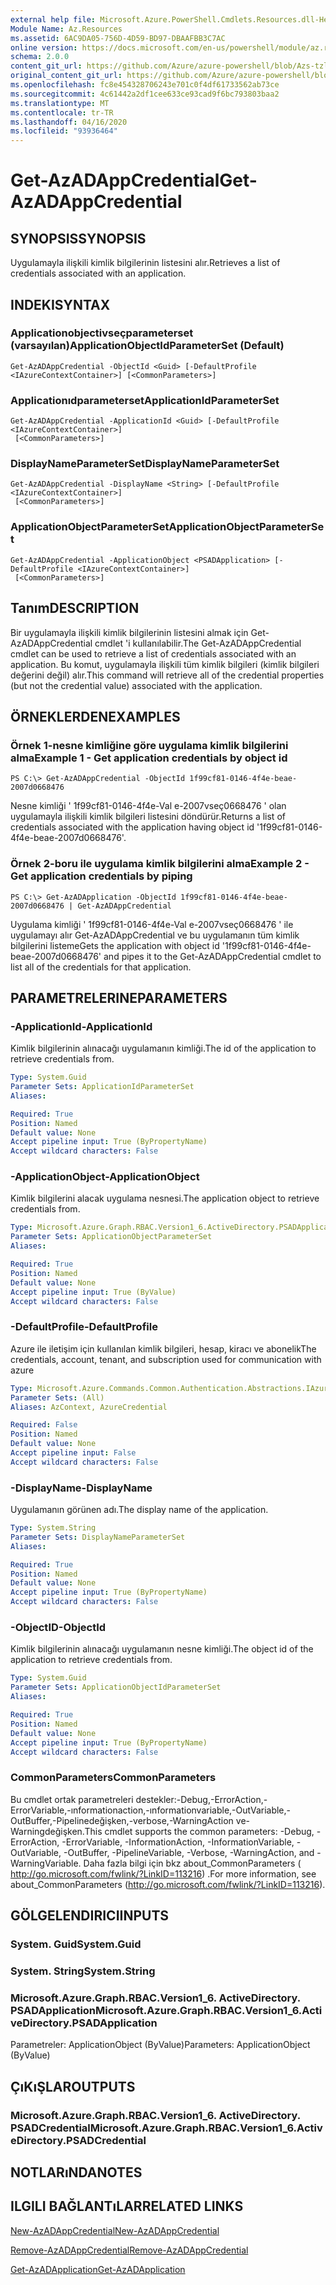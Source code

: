 ```yaml
---
external help file: Microsoft.Azure.PowerShell.Cmdlets.Resources.dll-Help.xml
Module Name: Az.Resources
ms.assetid: 6AC9DA05-756D-4D59-BD97-DBAAFBB3C7AC
online version: https://docs.microsoft.com/en-us/powershell/module/az.resources/get-Azadappcredential
schema: 2.0.0
content_git_url: https://github.com/Azure/azure-powershell/blob/Azs-tzl/src/Resources/Resources/help/Get-AzADAppCredential.md
original_content_git_url: https://github.com/Azure/azure-powershell/blob/Azs-tzl/src/Resources/Resources/help/Get-AzADAppCredential.md
ms.openlocfilehash: fc8e454328706243e701c0f4df61733562ab73ce
ms.sourcegitcommit: 4c61442a2df1cee633ce93cad9f6bc793803baa2
ms.translationtype: MT
ms.contentlocale: tr-TR
ms.lasthandoff: 04/16/2020
ms.locfileid: "93936464"
---
```

# <span data-ttu-id="9de4b-101">Get-AzADAppCredential</span><span class="sxs-lookup"><span data-stu-id="9de4b-101">Get-AzADAppCredential</span></span>

## <span data-ttu-id="9de4b-102">SYNOPSIS</span><span class="sxs-lookup"><span data-stu-id="9de4b-102">SYNOPSIS</span></span>
<span data-ttu-id="9de4b-103">Uygulamayla ilişkili kimlik bilgilerinin listesini alır.</span><span class="sxs-lookup"><span data-stu-id="9de4b-103">Retrieves a list of credentials associated with an application.</span></span>

## <span data-ttu-id="9de4b-104">INDEKI</span><span class="sxs-lookup"><span data-stu-id="9de4b-104">SYNTAX</span></span>

### <span data-ttu-id="9de4b-105">Applicationobjectivseçparameterset (varsayılan)</span><span class="sxs-lookup"><span data-stu-id="9de4b-105">ApplicationObjectIdParameterSet (Default)</span></span>
```
Get-AzADAppCredential -ObjectId <Guid> [-DefaultProfile <IAzureContextContainer>] [<CommonParameters>]
```

### <span data-ttu-id="9de4b-106">Applicationıdparameterset</span><span class="sxs-lookup"><span data-stu-id="9de4b-106">ApplicationIdParameterSet</span></span>
```
Get-AzADAppCredential -ApplicationId <Guid> [-DefaultProfile <IAzureContextContainer>]
 [<CommonParameters>]
```

### <span data-ttu-id="9de4b-107">DisplayNameParameterSet</span><span class="sxs-lookup"><span data-stu-id="9de4b-107">DisplayNameParameterSet</span></span>
```
Get-AzADAppCredential -DisplayName <String> [-DefaultProfile <IAzureContextContainer>]
 [<CommonParameters>]
```

### <span data-ttu-id="9de4b-108">ApplicationObjectParameterSet</span><span class="sxs-lookup"><span data-stu-id="9de4b-108">ApplicationObjectParameterSet</span></span>
```
Get-AzADAppCredential -ApplicationObject <PSADApplication> [-DefaultProfile <IAzureContextContainer>]
 [<CommonParameters>]
```

## <span data-ttu-id="9de4b-109">Tanım</span><span class="sxs-lookup"><span data-stu-id="9de4b-109">DESCRIPTION</span></span>
<span data-ttu-id="9de4b-110">Bir uygulamayla ilişkili kimlik bilgilerinin listesini almak için Get-AzADAppCredential cmdlet 'i kullanılabilir.</span><span class="sxs-lookup"><span data-stu-id="9de4b-110">The Get-AzADAppCredential cmdlet can be used to retrieve a list of credentials associated with an application.</span></span>
<span data-ttu-id="9de4b-111">Bu komut, uygulamayla ilişkili tüm kimlik bilgileri (kimlik bilgileri değerini değil) alır.</span><span class="sxs-lookup"><span data-stu-id="9de4b-111">This command will retrieve all of the credential properties (but not the credential value) associated with the application.</span></span>

## <span data-ttu-id="9de4b-112">ÖRNEKLERDEN</span><span class="sxs-lookup"><span data-stu-id="9de4b-112">EXAMPLES</span></span>

### <span data-ttu-id="9de4b-113">Örnek 1-nesne kimliğine göre uygulama kimlik bilgilerini alma</span><span class="sxs-lookup"><span data-stu-id="9de4b-113">Example 1 - Get application credentials by object id</span></span>

```
PS C:\> Get-AzADAppCredential -ObjectId 1f99cf81-0146-4f4e-beae-2007d0668476
```

<span data-ttu-id="9de4b-114">Nesne kimliği ' 1f99cf81-0146-4f4e-Val e-2007vseç0668476 ' olan uygulamayla ilişkili kimlik bilgileri listesini döndürür.</span><span class="sxs-lookup"><span data-stu-id="9de4b-114">Returns a list of credentials associated with the application having object id '1f99cf81-0146-4f4e-beae-2007d0668476'.</span></span>

### <span data-ttu-id="9de4b-115">Örnek 2-boru ile uygulama kimlik bilgilerini alma</span><span class="sxs-lookup"><span data-stu-id="9de4b-115">Example 2 - Get application credentials by piping</span></span>

```
PS C:\> Get-AzADApplication -ObjectId 1f99cf81-0146-4f4e-beae-2007d0668476 | Get-AzADAppCredential
```

<span data-ttu-id="9de4b-116">Uygulama kimliği ' 1f99cf81-0146-4f4e-Val e-2007vseç0668476 ' ile uygulamayı alır Get-AzADAppCredential ve bu uygulamanın tüm kimlik bilgilerini listeme</span><span class="sxs-lookup"><span data-stu-id="9de4b-116">Gets the application with object id '1f99cf81-0146-4f4e-beae-2007d0668476' and pipes it to the Get-AzADAppCredential cmdlet to list all of the credentials for that application.</span></span>

## <span data-ttu-id="9de4b-117">PARAMETRELERINE</span><span class="sxs-lookup"><span data-stu-id="9de4b-117">PARAMETERS</span></span>

### <span data-ttu-id="9de4b-118">-ApplicationId</span><span class="sxs-lookup"><span data-stu-id="9de4b-118">-ApplicationId</span></span>
<span data-ttu-id="9de4b-119">Kimlik bilgilerinin alınacağı uygulamanın kimliği.</span><span class="sxs-lookup"><span data-stu-id="9de4b-119">The id of the application to retrieve credentials from.</span></span>

```yaml
Type: System.Guid
Parameter Sets: ApplicationIdParameterSet
Aliases:

Required: True
Position: Named
Default value: None
Accept pipeline input: True (ByPropertyName)
Accept wildcard characters: False
```

### <span data-ttu-id="9de4b-120">-ApplicationObject</span><span class="sxs-lookup"><span data-stu-id="9de4b-120">-ApplicationObject</span></span>
<span data-ttu-id="9de4b-121">Kimlik bilgilerini alacak uygulama nesnesi.</span><span class="sxs-lookup"><span data-stu-id="9de4b-121">The application object to retrieve credentials from.</span></span>

```yaml
Type: Microsoft.Azure.Graph.RBAC.Version1_6.ActiveDirectory.PSADApplication
Parameter Sets: ApplicationObjectParameterSet
Aliases:

Required: True
Position: Named
Default value: None
Accept pipeline input: True (ByValue)
Accept wildcard characters: False
```

### <span data-ttu-id="9de4b-122">-DefaultProfile</span><span class="sxs-lookup"><span data-stu-id="9de4b-122">-DefaultProfile</span></span>
<span data-ttu-id="9de4b-123">Azure ile iletişim için kullanılan kimlik bilgileri, hesap, kiracı ve abonelik</span><span class="sxs-lookup"><span data-stu-id="9de4b-123">The credentials, account, tenant, and subscription used for communication with azure</span></span>

```yaml
Type: Microsoft.Azure.Commands.Common.Authentication.Abstractions.IAzureContextContainer
Parameter Sets: (All)
Aliases: AzContext, AzureCredential

Required: False
Position: Named
Default value: None
Accept pipeline input: False
Accept wildcard characters: False
```

### <span data-ttu-id="9de4b-124">-DisplayName</span><span class="sxs-lookup"><span data-stu-id="9de4b-124">-DisplayName</span></span>
<span data-ttu-id="9de4b-125">Uygulamanın görünen adı.</span><span class="sxs-lookup"><span data-stu-id="9de4b-125">The display name of the application.</span></span>

```yaml
Type: System.String
Parameter Sets: DisplayNameParameterSet
Aliases:

Required: True
Position: Named
Default value: None
Accept pipeline input: True (ByPropertyName)
Accept wildcard characters: False
```

### <span data-ttu-id="9de4b-126">-ObjectID</span><span class="sxs-lookup"><span data-stu-id="9de4b-126">-ObjectId</span></span>
<span data-ttu-id="9de4b-127">Kimlik bilgilerinin alınacağı uygulamanın nesne kimliği.</span><span class="sxs-lookup"><span data-stu-id="9de4b-127">The object id of the application to retrieve credentials from.</span></span>

```yaml
Type: System.Guid
Parameter Sets: ApplicationObjectIdParameterSet
Aliases:

Required: True
Position: Named
Default value: None
Accept pipeline input: True (ByPropertyName)
Accept wildcard characters: False
```

### <span data-ttu-id="9de4b-128">CommonParameters</span><span class="sxs-lookup"><span data-stu-id="9de4b-128">CommonParameters</span></span>
<span data-ttu-id="9de4b-129">Bu cmdlet ortak parametreleri destekler:-Debug,-ErrorAction,-ErrorVariable,-ınformationaction,-ınformationvariable,-OutVariable,-OutBuffer,-Pipelinedeğişken,-verbose,-WarningAction ve-Warningdeğişken.</span><span class="sxs-lookup"><span data-stu-id="9de4b-129">This cmdlet supports the common parameters: -Debug, -ErrorAction, -ErrorVariable, -InformationAction, -InformationVariable, -OutVariable, -OutBuffer, -PipelineVariable, -Verbose, -WarningAction, and -WarningVariable.</span></span> <span data-ttu-id="9de4b-130">Daha fazla bilgi için bkz about_CommonParameters ( http://go.microsoft.com/fwlink/?LinkID=113216) .</span><span class="sxs-lookup"><span data-stu-id="9de4b-130">For more information, see about_CommonParameters (http://go.microsoft.com/fwlink/?LinkID=113216).</span></span>

## <span data-ttu-id="9de4b-131">GÖLGELENDIRICI</span><span class="sxs-lookup"><span data-stu-id="9de4b-131">INPUTS</span></span>

### <span data-ttu-id="9de4b-132">System. Guid</span><span class="sxs-lookup"><span data-stu-id="9de4b-132">System.Guid</span></span>

### <span data-ttu-id="9de4b-133">System. String</span><span class="sxs-lookup"><span data-stu-id="9de4b-133">System.String</span></span>

### <span data-ttu-id="9de4b-134">Microsoft.Azure.Graph.RBAC.Version1_6. ActiveDirectory. PSADApplication</span><span class="sxs-lookup"><span data-stu-id="9de4b-134">Microsoft.Azure.Graph.RBAC.Version1_6.ActiveDirectory.PSADApplication</span></span>
<span data-ttu-id="9de4b-135">Parametreler: ApplicationObject (ByValue)</span><span class="sxs-lookup"><span data-stu-id="9de4b-135">Parameters: ApplicationObject (ByValue)</span></span>

## <span data-ttu-id="9de4b-136">ÇıKıŞLAR</span><span class="sxs-lookup"><span data-stu-id="9de4b-136">OUTPUTS</span></span>

### <span data-ttu-id="9de4b-137">Microsoft.Azure.Graph.RBAC.Version1_6. ActiveDirectory. PSADCredential</span><span class="sxs-lookup"><span data-stu-id="9de4b-137">Microsoft.Azure.Graph.RBAC.Version1_6.ActiveDirectory.PSADCredential</span></span>

## <span data-ttu-id="9de4b-138">NOTLARıNDA</span><span class="sxs-lookup"><span data-stu-id="9de4b-138">NOTES</span></span>

## <span data-ttu-id="9de4b-139">ILGILI BAĞLANTıLAR</span><span class="sxs-lookup"><span data-stu-id="9de4b-139">RELATED LINKS</span></span>

[<span data-ttu-id="9de4b-140">New-AzADAppCredential</span><span class="sxs-lookup"><span data-stu-id="9de4b-140">New-AzADAppCredential</span></span>](./New-AzADAppCredential.md)

[<span data-ttu-id="9de4b-141">Remove-AzADAppCredential</span><span class="sxs-lookup"><span data-stu-id="9de4b-141">Remove-AzADAppCredential</span></span>](./Remove-AzADAppCredential.md)

[<span data-ttu-id="9de4b-142">Get-AzADApplication</span><span class="sxs-lookup"><span data-stu-id="9de4b-142">Get-AzADApplication</span></span>](./Get-AzADApplication.md)

